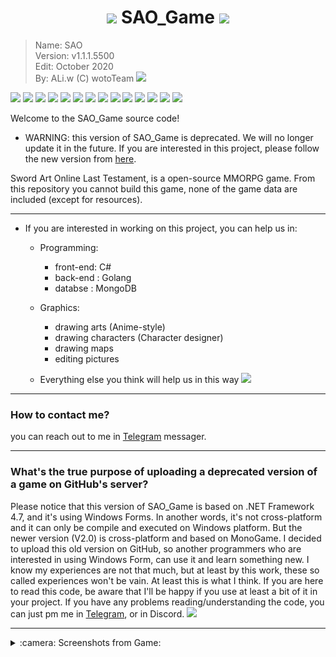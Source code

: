 <!--
	Copyright (C) ALiwoto 2019 - 2020
	This file is subject to the terms and conditions defined in
	file 'LICENSE', which is part of the source code.
	Version 1.1.1.5500
-->

# <h1 align="middle"> <img src="https://raw.githubusercontent.com/aliwoto/aliwoto/main/resources/Arthuria_Best_Girl.png" width="45px"> SAO_Game <img src="https://raw.githubusercontent.com/aliwoto/aliwoto/main/resources/Arthuria_Owo.gif" width="45px">
> Name:		SAO					\
> Version:	v1.1.1.5500			\
> Edit:		October 2020		\
> By:		ALi.w (C) wotoTeam	<img src="https://raw.githubusercontent.com/aliwoto/aliwoto/main/resources/Come_And_Eat_Me.png" width="15px">

</h1>

<img src="https://raw.githubusercontent.com/aliwoto/aliwoto/main/resources/798246901916499998.gif" width="15px"> <img src="https://raw.githubusercontent.com/aliwoto/aliwoto/main/resources/798246901916499998.gif" width="15px"> <img src="https://raw.githubusercontent.com/aliwoto/aliwoto/main/resources/798246901916499998.gif" width="15px"> <img src="https://raw.githubusercontent.com/aliwoto/aliwoto/main/resources/798246901916499998.gif" width="15px"> <img src="https://raw.githubusercontent.com/aliwoto/aliwoto/main/resources/798246901916499998.gif" width="15px"> <img src="https://raw.githubusercontent.com/aliwoto/aliwoto/main/resources/798246901916499998.gif" width="15px"> <img src="https://raw.githubusercontent.com/aliwoto/aliwoto/main/resources/798246901916499998.gif" width="15px"> <img src="https://raw.githubusercontent.com/aliwoto/aliwoto/main/resources/798246901916499998.gif" width="15px"> <img src="https://raw.githubusercontent.com/aliwoto/aliwoto/main/resources/798246901916499998.gif" width="15px"> <img src="https://raw.githubusercontent.com/aliwoto/aliwoto/main/resources/798246901916499998.gif" width="15px"> <img src="https://raw.githubusercontent.com/aliwoto/aliwoto/main/resources/798246901916499998.gif" width="15px"> <img src="https://raw.githubusercontent.com/aliwoto/aliwoto/main/resources/798246901916499998.gif" width="15px"> <img src="https://raw.githubusercontent.com/aliwoto/aliwoto/main/resources/798246901916499998.gif" width="15px"> <img src="https://raw.githubusercontent.com/aliwoto/aliwoto/main/resources/798246901916499998.gif" width="15px"> 

Welcome to the SAO_Game source code! 

* WARNING: this version of SAO_Game is deprecated. We will no longer update it in the future. If you are interested in this project, please follow the new version from [here](https://github.com/TeaInside/SAO).

Sword Art Online Last Testament, is a open-source MMORPG game.
From this repository you cannot build this game, none of the game data are included (except for resources).

<hr/>

* If you are interested in working on this project, you can help us in:
  * Programming:
    * front-end: C#
	* back-end : Golang
	* databse : MongoDB

  * Graphics:
    * drawing arts (Anime-style)
	* drawing characters (Character designer)
	* drawing maps
	* editing pictures

  * Everything else you think will help us in this way <img src="https://raw.githubusercontent.com/aliwoto/aliwoto/main/resources/Bye_Bye_Loli_LOL.png" width="15px"> 

<hr/>

### How to contact me?
you can reach out to me in [Telegram](https://t.me/Falling_inside_The_Black) messager.

<hr/>

### What's the true purpose of uploading a deprecated version of a game on GitHub's server?
Please notice that this version of SAO_Game is based on .NET Framework 4.7, and it's using Windows Forms.
In another words, it's not cross-platform and it can only be compile and executed on Windows platform.
But the newer version (V2.0) is cross-platform and based on MonoGame.
I decided to upload this old version on GitHub, so another programmers who are interested in using Windows Form, can use it and learn something new. I know my experiences are not that much, but at least by this work, these so called experiences won't be vain. At least this is what I think.
If you are here to read this code, be aware that I'll be happy if you use at least a bit of it in your project.
If you have any problems reading/understanding the code, you can just pm me in [Telegram](https://t.me/Falling_inside_The_Black), or in Discord. <img src="https://raw.githubusercontent.com/aliwoto/aliwoto/main/resources/Come_And_Eat_Me.png" width="15px"> 

<hr/>

<details>
<summary>:camera: Screenshots from Game:</summary>

<img src="screenshots/p01.png"> 
<img src="screenshots/p02.png"> 
<img src="screenshots/p03.png"> 
<img src="screenshots/p04.png"> 
<img src="screenshots/p05.png"> 
<img src="screenshots/p06.png"> 
<img src="screenshots/p07.png"> 
<img src="screenshots/p08.png"> 
<img src="screenshots/p09.png"> 
<img src="screenshots/p10.png"> 
<img src="screenshots/p11.png"> 
<img src="screenshots/p12.png"> 
<img src="screenshots/p13.png"> 
<img src="screenshots/p14.png"> 
<img src="screenshots/p15.png"> 
<img src="screenshots/p16.png"> 
<img src="screenshots/p17.png"> 

<details>